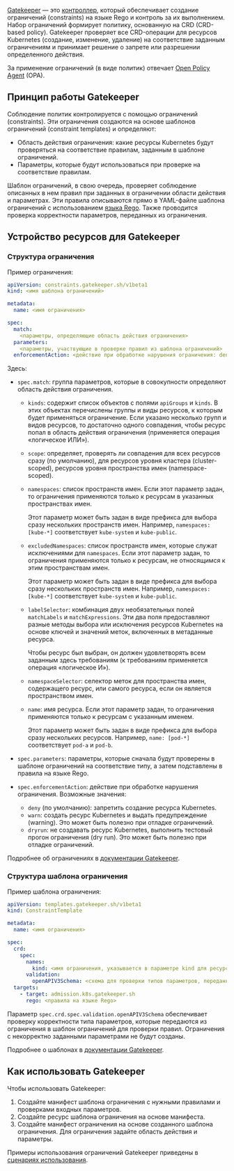 [Gatekeeper](https://open-policy-agent.github.io/gatekeeper/website/docs/) — это [контроллер](https://kubernetes.io/docs/reference/access-authn-authz/extensible-admission-controllers/), который обеспечивает создание ограничений (constraints) на языке Rego и контроль за их выполнением. Набор ограничений формирует политику, основанную на CRD (CRD-based policy). Gatekeeper проверяет все CRD-операции для ресурсов Kubernetes (создание, изменение, удаление) на соответствие заданным ограничениям и принимает решение о запрете или разрешении определенного действия.

За применение ограничений (в виде политик) отвечает [Open Policy Agent](https://www.openpolicyagent.org/) (OPA).

## Принцип работы Gatekeeper

Соблюдение политик контролируется с помощью ограничений (constraints). Эти ограничения создаются на основе шаблонов ограничений (constraint templates) и определяют:

- Область действия ограничения: какие ресурсы Kubernetes будут проверяться на соответствие правилам, заданным в шаблоне ограничений.
- Параметры, которые будут использоваться при проверке на соответствие правилам.

Шаблон ограничений, в свою очередь, проверяет соблюдение описанных в нем правил при заданных в ограничении области действия и параметрах. Эти правила описываются прямо в YAML-файле шаблона ограничений с использованием [языка Rego](https://www.openpolicyagent.org/docs/latest/policy-language/). Также проводится проверка корректности параметров, переданных из ограничения.

## Устройство ресурсов для Gatekeeper

### Структура ограничения

Пример ограничения:

```yaml
apiVersion: constraints.gatekeeper.sh/v1beta1
kind: <имя шаблона ограничений>

metadata:
  name: <имя ограничения>

spec:
  match:
    <параметры, определяющие область действия ограничения>
  parameters:
    <параметры, участвующие в проверке правил из шаблона ограничений>
  enforcementAction: <действие при обработке нарушения ограничения: deny | dryrun | warn>
```

Здесь:

- `spec.match`: группа параметров, которые в совокупности определяют область действия ограничения.

  - `kinds`: содержит список объектов с полями `apiGroups` и `kinds`. В этих объектах перечислены группы и виды ресурсов, к которым будет применяться ограничение. Если указано несколько групп и видов ресурсов, то достаточно одного совпадения, чтобы ресурс попал в область действия ограничения (применяется операция «логическое ИЛИ»).

  - `scope`: определяет, проверять ли совпадения для всех ресурсов сразу (по умолчанию), для ресурсов уровня кластера (cluster-scoped), ресурсов уровня пространства имен (namespace-scoped).

  - `namespaces`: список пространств имен. Если этот параметр задан, то ограничения применяются только к ресурсам в указанных пространствах имен.

    Этот параметр может быть задан в виде префикса для выбора сразу нескольких пространств имен. Например, `namespaces: [kube-*]` соответствует `kube-system` и `kube-public`.

  - `excludedNamespaces`: список пространств имен, которые служат исключениями для `namespaces`. Если этот параметр задан, то ограничения применяются только к ресурсам, не относящимся к этим пространствам имен.

    Этот параметр может быть задан в виде префикса для выбора сразу нескольких пространств имен. Например, `namespaces: [kube-*]` соответствует `kube-system` и `kube-public`.

  - `labelSelector`: комбинация двух необязательных полей `matchLabels` и `matchExpressions`. Эти два поля предоставляют разные методы выбора или исключения ресурсов Kubernetes на основе ключей и значений меток, включенных в метаданные ресурса.

    Чтобы ресурс был выбран, он должен удовлетворять всем заданным здесь требованиям (к требованиям применяется операция «логическое И»).

  - `namespaceSelector`: селектор меток для пространства имен, содержащего ресурс, или самого ресурса, если он является пространством имен.

  - `name`: имя ресурса. Если этот параметр задан, то ограничения применяются только к ресурсам c указанным именем.

    Этот параметр может быть задан в виде префикса для выбора сразу нескольких ресурсов. Например, `name: [pod-*]` соответствует `pod-a` и `pod-b`.

- `spec.parameters`: параметры, которые сначала будут проверены в шаблоне ограничений на соответствие типу, а затем подставлены в правила на языке Rego.

- `spec.enforcementAction`: действие при обработке нарушения ограничения. Возможные значения:

  - `deny` (по умолчанию): запретить создание ресурса Kubernetes.
  - `warn`: создать ресурс Kubernetes и выдать предупреждение (warning). Это может быть полезно при отладке ограничений.
  - `dryrun`: не создавать ресурс Kubernetes, выполнить тестовый прогон ограничения (dry run). Это может быть полезно при отладке ограничений.

Подробнее об ограничениях в [документации Gatekeeper](https://open-policy-agent.github.io/gatekeeper/website/docs/howto#constraints).

### Структура шаблона ограничения

Пример шаблона ограничения:

```yaml
apiVersion: templates.gatekeeper.sh/v1beta1
kind: ConstraintTemplate

metadata:
  name: <имя ограничения>

spec:
  crd:
    spec:
      names:
        kind: <имя ограничения, указывается в параметре kind для ресурса Constraint>
      validation:
        openAPIV3Schema: <схема для проверки типов параметров, переданных из ресурса Constraint>
  targets:
    - target: admission.k8s.gatekeeper.sh
      rego: <правила на языке Rego>
```

Параметр `spec.crd.spec.validation.openAPIV3Schema` обеспечивает проверку корректности типа параметров, которые передаются из ограничения в шаблон ограничений для проверки правил. Ограничения с некорректно заданными параметрами не будут созданы.

Подробнее о шаблонах в [документации Gatekeeper](https://open-policy-agent.github.io/gatekeeper/website/docs/howto#constraint-templates).

## Как использовать Gatekeeper

Чтобы использовать Gatekeeper:

1. Создайте манифест шаблона ограничения с нужными правилами и проверками входных параметров.
1. Создайте ресурс шаблона ограничения на основе манифеста.
1. Создайте манифест ограничения на основе созданного шаблона ограничения. Для ограничения задайте область действия и параметры.

Примеры использования ограничений Gatekeeper приведены в [сценариях использования](../../how-to-guides/gatekeeper).
